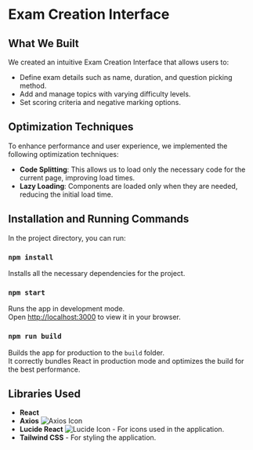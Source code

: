 # Exam Creation Interface

## What We Built

We created an intuitive Exam Creation Interface that allows users to:
- Define exam details such as name, duration, and question picking method.
- Add and manage topics with varying difficulty levels.
- Set scoring criteria and negative marking options.

## Optimization Techniques

To enhance performance and user experience, we implemented the following optimization techniques:
- **Code Splitting**: This allows us to load only the necessary code for the current page, improving load times.
- **Lazy Loading**: Components are loaded only when they are needed, reducing the initial load time.

## Installation and Running Commands

In the project directory, you can run:

### `npm install`

Installs all the necessary dependencies for the project.

### `npm start`

Runs the app in development mode.\
Open [http://localhost:3000](http://localhost:3000) to view it in your browser.

### `npm run build`

Builds the app for production to the `build` folder.\
It correctly bundles React in production mode and optimizes the build for the best performance.

## Libraries Used

- **React** 
- **Axios** ![Axios Icon](https://axios-http.com/assets/logo.svg)
- **Lucide React** ![Lucide Icon](https://lucide.dev/logo.svg) - For icons used in the application.
- **Tailwind CSS** -  For styling the application.